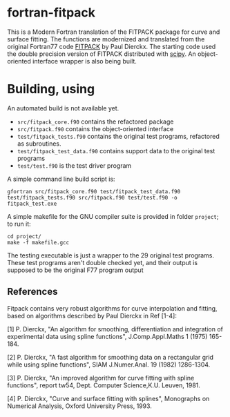 fortran-fitpack
===

This is a Modern Fortran translation of the FITPACK package for curve and surface fitting.
The functions are modernized and translated from the original Fortran77 code [FITPACK](http://www.netlib.org/dierckx) by Paul Dierckx.
The starting code used the double precision version of FITPACK distributed with [scipy](http://www.scipy.org).
An object-oriented interface wrapper is also being built. 

Building, using
===============

An automated build is not available yet. 
- `src/fitpack_core.f90` contains the refactored package
- `src/fitpack.f90` contains the object-oriented interface
- `test/fitpack_tests.f90` contains the original test programs, refactored as subroutines. 
- `test/fitpack_test_data.f90` contains support data to the original test programs
- `test/test.f90` is the test driver program 

A simple command line build script is: 

```
gfortran src/fitpack_core.f90 test/fitpack_test_data.f90 test/fitpack_tests.f90 src/fitpack.f90 test/test.f90 -o fitpack_test.exe
```

A simple makefile for the GNU compiler suite is provided in folder `project`; to run it: 

```
cd project/
make -f makefile.gcc
```

The testing executable is just a wrapper to the 29 original test programs. 
These test programs aren't double checked yet, and their output is supposed to be the original F77 program output
 
References
----------
Fitpack contains very robust algorithms for curve interpolation and fitting, based on algorithms described by Paul Dierckx in Ref [1-4]:<br>

[1] P. Dierckx, "An algorithm for smoothing, differentiation and integration of experimental data using spline functions", J.Comp.Appl.Maths 1 (1975) 165-184.

[2] P. Dierckx, "A fast algorithm for smoothing data on a rectangular grid while using spline functions", SIAM J.Numer.Anal. 19 (1982) 1286-1304.

[3] P. Dierckx, "An improved algorithm for curve fitting with spline functions", report tw54, Dept. Computer Science,K.U. Leuven, 1981.

[4] P. Dierckx, "Curve and surface fitting with splines", Monographs on Numerical Analysis, Oxford University Press, 1993.
